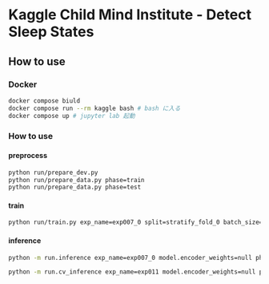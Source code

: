 # Kaggle Child Mind Institute - Detect Sleep States



## How to use

### Docker

```sh
docker compose biuld
docker compose run --rm kaggle bash # bash に入る
docker compose up # jupyter lab 起動
```

### How to use

#### preprocess
```sh
python run/prepare_dev.py 
python run/prepare_data.py phase=train
python run/prepare_data.py phase=test
```

#### train
```sh
python run/train.py exp_name=exp007_0 split=stratify_fold_0 batch_size=32 feature_extractor=CNNSpectrogram "pos_weight=[1.0, 5.0, 5.0]"

```

#### inference

```sh
python -m run.inference exp_name=exp007_0 model.encoder_weights=null phase=test post_process.remove_periodicity=true

python -m run.cv_inference exp_name=exp011 model.encoder_weights=null phase=test  post_process.remove_periodicity=true
```
